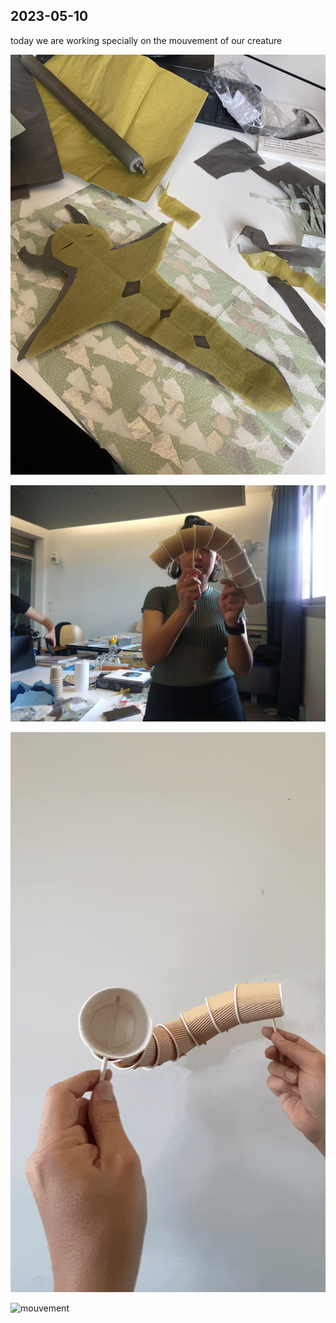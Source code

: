 ## 2023-05-10

today we are working specially on the mouvement of our creature 

![mouvement](/devlog/images/2023-05-10/1.jpg)

![mouvement](/devlog/images/2023-05-10/2.JPG)

![mouvement](/devlog/images/2023-05-10/3.gif)

![mouvement](/devlog/images/2023-05-10/4.gif)





